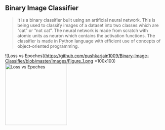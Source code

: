 ## Binary Image Classifier 

> It is a binary classifier built using an artificial neural network. This is being used to classify images of a dataset into two classes which are “cat” or “not cat”. The neural network is made from scratch with atomic units as neuron which contains the activation functions. The classifier is made in Python language with efficient use of concepts of object-oriented programming.


![Loss vs Epoches](https://github.com/pushkarjain1009/Binary-Image-Classifier/blob/master/Images/Figure_1.png =100x100)
<img src="https://github.com/pushkarjain1009/Binary-Image-Classifier/blob/master/Images/Figure_1.png" alt="Loss vs Epoches" width="200"/>

